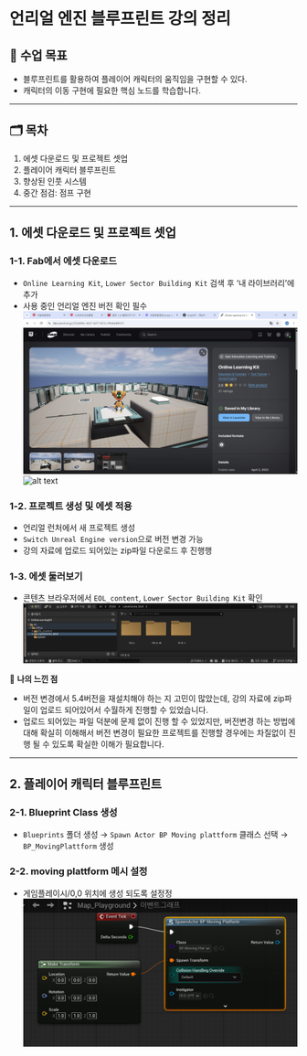 # 언리얼 엔진 블루프린트 강의 정리


## 🎯 수업 목표

- 블루프린트를 활용하여 플레이어 캐릭터의 움직임을 구현할 수 있다.
- 캐릭터의 이동 구현에 필요한 핵심 노드를 학습합니다.

---

## 🗂️ 목차

1. 에셋 다운로드 및 프로젝트 셋업  
2. 플레이어 캐릭터 블루프린트  
3. 향상된 인풋 시스템  
4. 중간 점검: 점프 구현  

---

## 1. 에셋 다운로드 및 프로젝트 셋업

### 1-1. Fab에서 에셋 다운로드
- `Online Learning Kit`, `Lower Sector Building Kit` 검색 후 ‘내 라이브러리’에 추가
- 사용 중인 언리얼 엔진 버전 확인 필수  
![alt text](image.png)
![alt text](image-1.png)

### 1-2. 프로젝트 생성 및 에셋 적용
- 언리얼 런처에서 새 프로젝트 생성
- `Switch Unreal Engine version`으로 버전 변경 가능  
- 강의 자료에 업로드 되어있는 zip파일 다운로드 후 진행행


### 1-3. 에셋 둘러보기
- 콘텐츠 브라우저에서 `EOL_content`, `Lower Sector Building Kit` 확인  
![alt text](image-2.png)

📝 **나의 느낀 점**  
- 버전 변경에서 5.4버전을 재설치해야 하는 지 고민이 많았는데, 강의 자료에 zip파일이 업로드 되어있어서 수월하게 진행할 수 있었습니다.
- 업로드 되어있는 파일 덕분에 문제 없이 진행 할 수 있었지만, 버전변경 하는 방법에 대해 확실히 이해해서 버전 변경이 필요한 프로젝트를 진행할 경우에는 차질없이 진행 될 수 있도록 확실한 이해가 필요합니다. 

---

## 2. 플레이어 캐릭터 블루프린트

### 2-1. Blueprint Class 생성
- `Blueprints` 폴더 생성 → `Spawn Actor BP Moving plattform` 클래스 선택 → `BP_MovingPlattform` 생성  


### 2-2. moving plattform 메시 설정
- 게임플레이시/0,0 위치에 생성 되도록 설정정
![alt text](image-3.png)


